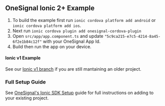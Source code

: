 ## OneSignal Ionic 2+ Example

1. To build the example first run `ionic cordova platform add android` or `ionic cordova platform add ios`.
2. Next run `ionic cordova plugin add onesignal-cordova-plugin`
3. Open `src/app/app.component.ts` and update `"5c9ca215-e7c5-4214-8a45-6f2e1b84c12f"` with your OneSignal App Id.
4. Build then run the app on your device.

#### Ionic v1 Example
See our [Ionic v1 branch](https://github.com/OneSignal/OneSignal-Ionic-Example/tree/ionic_v1) if you are still mantaining an older project.

### Full Setup Guide
See [OneSignal's Ionic SDK Setup](https://documentation.onesignal.com/docs/ionic-sdk-setup) guide for full instructions on adding to your existing project.
